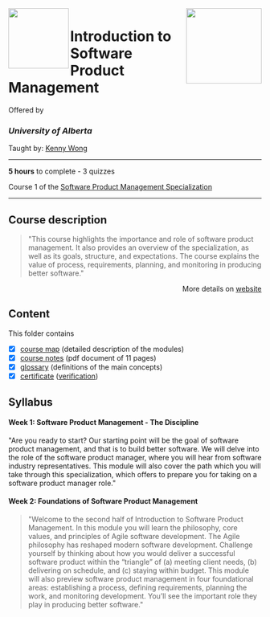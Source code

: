 <a href="https://www.coursera.org/learn/introduction-to-software-product-management">
<img src="/img/Introduction%20to%20Software%20Product%20Management%20logo.avif" width="150" align="right">
</a>

<img src="https://upload.wikimedia.org/wikipedia/en/e/e8/University_of_Alberta_Logo_%282021%29.svg" width="120" height="120" align="left">

# Introduction to Software Product Management

Offered by 
### *University of Alberta*

Taught by: [Kenny Wong](https://www.coursera.org/instructor/kennyw)

---

**5 hours** to complete - 3 quizzes

Course 1 of the [Software Product Management Specialization](../) 

---

## Course description

>"This course highlights the importance and role of software product management. It also provides an overview of the specialization, as well as its goals, structure, and expectations. The course explains the value of process, requirements, planning, and monitoring in producing better software."

<p align="right">More details on <a href="https://www.coursera.org/learn/introduction-to-software-product-management">website</a></p>

## Content
This folder contains 
- [x] [course map](./Resources/Course-Map---Introduction-to-Software-Product-Management.pdf) (detailed description of the modules)
- [x] [course notes](./Resources/Course-Notes---Introduction-to-Software-Product-Management.pdf) (pdf document of 11 pages)
- [x] [glossary](./Resources/Glossary---Introduction-to-Software-Product-Management.pdf) (definitions of the main concepts)
- [x] [certificate](./Certificate/Coursera_Certificate_Introduction_to_Software_Product_Management.pdf) ([verification](https://coursera.org/verify/BCTAZQGH5AHE))

## Syllabus

#### Week 1: Software Product Management - The Discipline

"Are you ready to start? Our starting point will be the goal of software product management, and that is to build better software. We will delve into the role of the software product manager, where you will hear from software industry representatives. This module will also cover the path which you will take through this specialization, which offers to prepare you for taking on a software product manager role."

#### Week 2: Foundations of Software Product Management

>"Welcome to the second half of Introduction to Software Product Management. In this module you will learn the philosophy, core values, and principles of Agile software development. The Agile philosophy has reshaped modern software development. Challenge yourself by thinking about how you would deliver a successful software product within the “triangle” of (a) meeting client needs, (b) delivering on schedule, and (c) staying within budget. This module will also preview software product management in four foundational areas: establishing a process, defining requirements, planning the work, and monitoring development. You’ll see the important role they play in producing better software."
